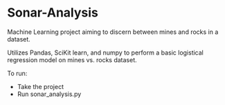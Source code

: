 # Sonar-Analysis
 Machine Learning project aiming to discern between mines and rocks in a dataset.

Utilizes Pandas, SciKit learn, and numpy to perform a basic logistical regression model on mines vs. rocks dataset.

To run:
- Take the project
- Run sonar_analysis.py